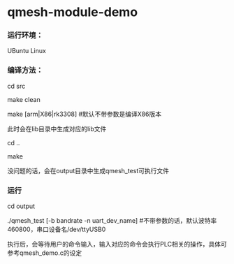 # qmesh-module-demo

### 运行环境：
  UBuntu Linux

### 编译方法：
  cd src
  
  make clean
  
  make [arm|X86|rk3308] #默认不带参数是编译X86版本
  
  此时会在lib目录中生成对应的lib文件
  
  cd ..
  
  make
  
  没问题的话，会在output目录中生成qmesh_test可执行文件
  

### 运行
  cd output
  
  ./qmesh_test [-b bandrate -n uart_dev_name] #不带参数的话，默认波特率460800，串口设备名/dev/ttyUSB0
  
  执行后，会等待用户的命令输入，输入对应的命令会执行PLC相关的操作，具体可参考qmesh_demo.c的设定
  
  
